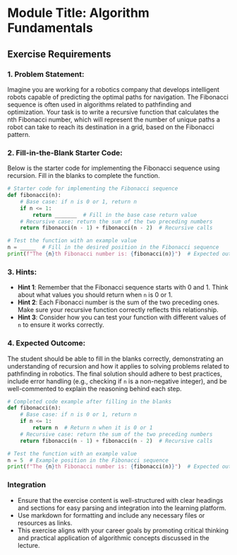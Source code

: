 # Module Title: Algorithm Fundamentals 

## Exercise Requirements

### 1. Problem Statement:
Imagine you are working for a robotics company that develops intelligent robots capable of predicting the optimal paths for navigation. The Fibonacci sequence is often used in algorithms related to pathfinding and optimization. Your task is to write a recursive function that calculates the nth Fibonacci number, which will represent the number of unique paths a robot can take to reach its destination in a grid, based on the Fibonacci pattern.

### 2. Fill-in-the-Blank Starter Code:
Below is the starter code for implementing the Fibonacci sequence using recursion. Fill in the blanks to complete the function.

```python
# Starter code for implementing the Fibonacci sequence
def fibonacci(n):
    # Base case: if n is 0 or 1, return n
    if n <= 1:
        return _______  # Fill in the base case return value
    # Recursive case: return the sum of the two preceding numbers
    return fibonacci(n - 1) + fibonacci(n - 2)  # Recursive calls

# Test the function with an example value
n = _____  # Fill in the desired position in the Fibonacci sequence
print(f"The {n}th Fibonacci number is: {fibonacci(n)}")  # Expected output
```

### 3. Hints:
- **Hint 1**: Remember that the Fibonacci sequence starts with 0 and 1. Think about what values you should return when `n` is 0 or 1.
- **Hint 2**: Each Fibonacci number is the sum of the two preceding ones. Make sure your recursive function correctly reflects this relationship.
- **Hint 3**: Consider how you can test your function with different values of `n` to ensure it works correctly.

### 4. Expected Outcome:
The student should be able to fill in the blanks correctly, demonstrating an understanding of recursion and how it applies to solving problems related to pathfinding in robotics. The final solution should adhere to best practices, include error handling (e.g., checking if `n` is a non-negative integer), and be well-commented to explain the reasoning behind each step.

```python
# Completed code example after filling in the blanks
def fibonacci(n):
    # Base case: if n is 0 or 1, return n
    if n <= 1:
        return n  # Return n when it is 0 or 1
    # Recursive case: return the sum of the two preceding numbers
    return fibonacci(n - 1) + fibonacci(n - 2)  # Recursive calls

# Test the function with an example value
n = 5  # Example position in the Fibonacci sequence
print(f"The {n}th Fibonacci number is: {fibonacci(n)}")  # Expected output: The 5th Fibonacci number is: 5
```

### Integration
- Ensure that the exercise content is well-structured with clear headings and sections for easy parsing and integration into the learning platform.
- Use markdown for formatting and include any necessary files or resources as links.
- This exercise aligns with your career goals by promoting critical thinking and practical application of algorithmic concepts discussed in the lecture.